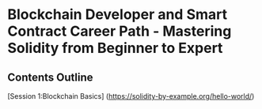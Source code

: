 # Blockchain Developer and Smart Contract Career Path - Mastering Solidity from Beginner to Expert

## Contents Outline

[Session 1:Blockchain Basics] (https://solidity-by-example.org/hello-world/)
